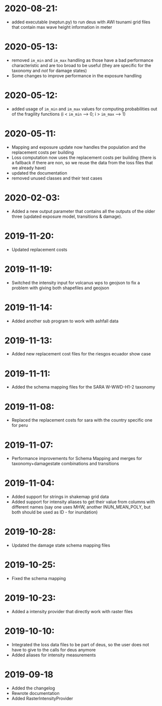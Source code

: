 # 2020-08-21:

- added executable (neptun.py) to run deus with AWI tsunami grid files
  that contain max wave height information in meter

# 2020-05-13:

- removed `im_min` and `im_max` handling as those have a bad performance characteristic
  and are too broad to be useful (they are specific for the taxonomy and *not* for
  damage states)
- Some changes to improve performance in the exposure handling

# 2020-05-12:

- added usage of `im_min` and `im_max` values for computing probabilities
  out of the fragility functions (i < `im_min` --> 0; i > `im_max` --> 1)

# 2020-05-11:

- Mapping and exposure update now handles the population and the replacement costs per building
- Loss computation now uses the replacement costs per building (there is a fallback if there are non, so we reuse the data from the loss files that we already have)
- updated the documentation
- removed unused classes and their test cases

# 2020-02-03:

- Added a new output parameter that contains all the outputs of the older three
  (updated exposure model, transitions & damage).

# 2019-11-20:

- Updated replacement costs

# 2019-11-19:

- Switched the intensity input for volcanus wps to geojson
  to fix a problem with giving both shapefiles and geojson

# 2019-11-14:

- Added another sub program to work with ashfall data

# 2019-11-13:

- Added new replacement cost files for the riesgos ecuador show case

# 2019-11-11:

- Added the schema mapping files for the SARA W-WWD-H1-2 taxonomy

# 2019-11-08:

- Replaced the replacement costs for sara with the country specific
  one for peru

# 2019-11-07:

- Performance improvements for Schema Mapping and merges for
  taxonomy+damagestate combinations and transitions

# 2019-11-04:

- Added support for strings in shakemap grid data
- Added support for intensity aliases to get their value
  from columns with different names (say one uses MHW, another
  INUN\_MEAN\_POLY, but both should be used as ID - for inundation)

# 2019-10-28:

- Updated the damage state schema mapping files

# 2019-10-25:

- Fixed the schema mapping

# 2019-10-23:

- Added a intensity provider that directly work with raster files

# 2019-10-10:

- Integrated the loss data files to be part of deus, so
  the user does not have to give to the calls for deus anymore
- Added aliases for intensity measurements

# 2019-09-18

- Added the changelog
- Rewrote documentation
- Added RasterIntensityProvider
